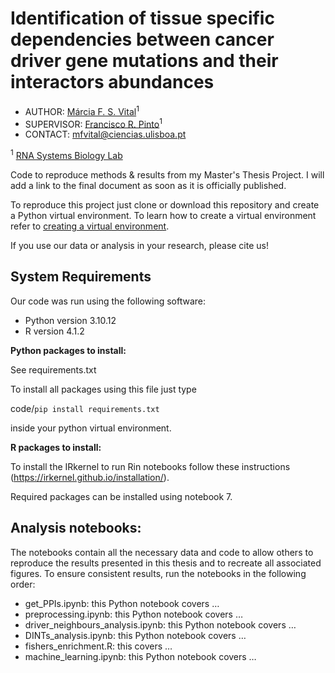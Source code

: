 # Identification of tissue specific dependencies between cancer driver gene mutations and their interactors abundances

- AUTHOR: [Márcia F. S. Vital](https://github.com/MarciaFSVital)<sup>1</sup>
- SUPERVISOR: [Francisco R. Pinto](https://github.com/frpinto)<sup>1</sup>
- CONTACT: [mfvital@ciencias.ulisboa.pt](mfvital@ciencias.ulisboa.pt)

<sup>1</sup> [RNA Systems Biology Lab](https://github.com/GamaPintoLab)

Code to reproduce methods & results from my Master's Thesis Project. I will add a link to the final document as soon as it is officially published.

To reproduce this project just clone or download this repository and create a Python virtual environment. To learn how to create a virtual environment refer to [creating a virtual environment](https://packaging.python.org/en/latest/guides/installing-using-pip-and-virtual-environments/#creating-a-virtual-environment).

If you use our data or analysis in your research, please cite us!

## System Requirements

Our code was run using the following software:
-	Python version 3.10.12
-	R version 4.1.2

**Python packages to install:**

See requirements.txt

To install all packages using this file just type

code/`pip install requirements.txt`

inside your python virtual environment.

**R packages to install:**

To install the IRkernel to run Rin notebooks follow these instructions (https://irkernel.github.io/installation/).

Required packages can be installed using notebook 7.

## Analysis notebooks:

The notebooks contain all the necessary data and code to allow others to reproduce the results presented in this thesis and to recreate all associated figures. To ensure consistent results, run the notebooks in the following order:

- get_PPIs.ipynb: this Python notebook covers …
- preprocessing.ipynb: this Python notebook covers …
- driver_neighbours_analysis.ipynb: this Python notebook covers  …
- DINTs_analysis.ipynb: this Python notebook covers …
- fishers_enrichment.R: this covers …
- machine_learning.ipynb: this Python notebook covers …
